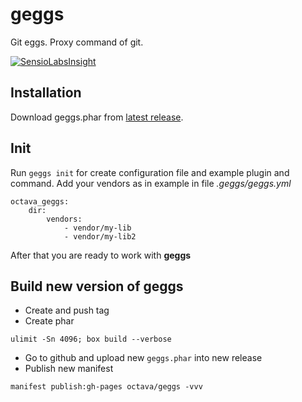 # geggs
Git eggs. Proxy command of git.

[![SensioLabsInsight](https://insight.sensiolabs.com/projects/8ca9cd4a-6298-446f-b1c5-6081115c3fc4/big.png)](https://insight.sensiolabs.com/projects/8ca9cd4a-6298-446f-b1c5-6081115c3fc4)

## Installation

Download geggs.phar from [latest release](https://github.com/octava/geggs/releases/latest).

## Init
Run `geggs init` for create configuration file and example plugin and command.
Add your vendors as in example in file *.geggs/geggs.yml*
```
octava_geggs:
    dir:
        vendors:
            - vendor/my-lib
            - vendor/my-lib2
```
After that you are ready to work with **geggs**

## Build new version of geggs

* Create and push tag
* Create phar 
```
ulimit -Sn 4096; box build --verbose
```
* Go to github and upload new `geggs.phar` into new release
* Publish new manifest
```
manifest publish:gh-pages octava/geggs -vvv
```
